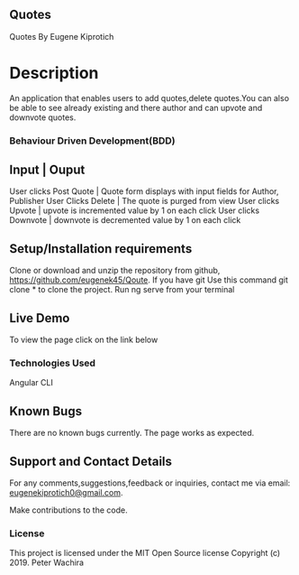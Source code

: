 
## Quotes
Quotes
By Eugene Kiprotich
# Description
An application that enables users to add quotes,delete quotes.You can also be able to see already existing and there author and can upvote and downvote quotes.
### Behaviour Driven Development(BDD)
Input |	Ouput
--------------
User clicks Post Quote |	Quote form displays with input fields for Author, Publisher
User Clicks Delete     |	The quote is purged from view
User clicks Upvote	   | upvote is incremented value by 1 on each click
User clicks Downvote   |	downvote is decremented value by 1 on each click
## Setup/Installation requirements
Clone or download and unzip the repository from github, https://github.com/eugenek45/Qoute.
If you have git Use this command git clone * to clone the project.
Run ng serve from your terminal
## Live Demo
To view the page click on the link below


### Technologies Used
Angular CLI

 ## Known Bugs
There are no known bugs currently. The page works as expected.

## Support and Contact Details
For any comments,suggestions,feedback or inquiries, contact me via email: eugenekiprotich0@gmail.com.

Make contributions to the code.

### License
This project is licensed under the MIT Open Source license Copyright (c) 2019. Peter Wachira